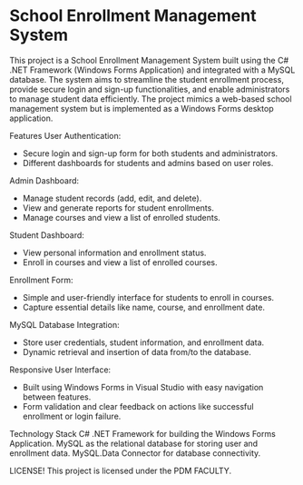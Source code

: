 # School Enrollment Management System
This project is a School Enrollment Management System built using the C# .NET Framework (Windows Forms Application) and integrated with a MySQL database. The system aims to streamline the student enrollment process, provide secure login and sign-up functionalities, and enable administrators to manage student data efficiently. The project mimics a web-based school management system but is implemented as a Windows Forms desktop application.

Features
User Authentication:
- Secure login and sign-up form for both students and administrators.
- Different dashboards for students and admins based on user roles.

Admin Dashboard:
- Manage student records (add, edit, and delete).
- View and generate reports for student enrollments.
- Manage courses and view a list of enrolled students.

Student Dashboard:

- View personal information and enrollment status.
- Enroll in courses and view a list of enrolled courses.

Enrollment Form:
- Simple and user-friendly interface for students to enroll in courses.
- Capture essential details like name, course, and enrollment date.

MySQL Database Integration:
- Store user credentials, student information, and enrollment data.
- Dynamic retrieval and insertion of data from/to the database.

Responsive User Interface:
- Built using Windows Forms in Visual Studio with easy navigation between features.
- Form validation and clear feedback on actions like successful enrollment or login failure.

Technology Stack
C# .NET Framework for building the Windows Forms Application.
MySQL as the relational database for storing user and enrollment data.
MySQL.Data Connector for database connectivity.

LICENSE!
This project is licensed under the PDM FACULTY.
